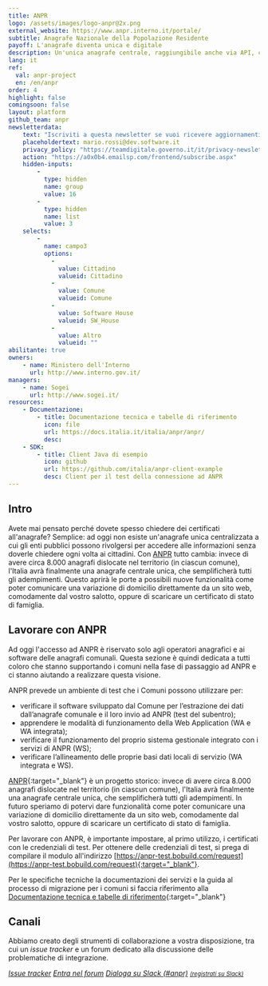 ```yaml
---
title: ANPR
logo: /assets/images/logo-anpr@2x.png
external_website: https://www.anpr.interno.it/portale/
subtitle: Anagrafe Nazionale della Popolazione Residente
payoff: L'anagrafe diventa unica e digitale
description: Un'unica anagrafe centrale, raggiungibile anche via API, che mantiene le informazioni aggiornate su residenza, stato di famiglia, e molto altro.
lang: it
ref:
  val: anpr-project
  en: /en/anpr
order: 4
highlight: false
comingsoon: false
layout: platform
github_team: anpr
newsletterdata:
    text: "Iscriviti a questa newsletter se vuoi ricevere aggiornamenti e novità su ANPR: comuni migrati, nuovo materiale, curiosità."
    placeholdertext: mario.rossi@dev.software.it
    privacy_policy: "https://teamdigitale.governo.it/it/privacy-newsletter-anpr.htm"
    action: "https://a0x0b4.emailsp.com/frontend/subscribe.aspx"
    hidden-inputs:
        -
          type: hidden
          name: group
          value: 16
        -
          type: hidden
          name: list
          value: 3
    selects:
        -
          name: campo3
          options:
            -
              value: Cittadino
              valueid: Cittadino
            -
              value: Comune
              valueid: Comune
            -
              value: Software House
              valueid: SW_House
            -
              value: Altro
              valueid: ""
abilitante: true
owners:
    - name: Ministero dell'Interno
      url: http://www.interno.gov.it/
managers:
    - name: Sogei
      url: http://www.sogei.it/
resources:
    - Documentazione:
        - title: Documentazione tecnica e tabelle di riferimento
          icon: file
          url: https://docs.italia.it/italia/anpr/anpr/
          desc:
    - SDK:
        - title: Client Java di esempio
          icon: github
          url: https://github.com/italia/anpr-client-example
          desc: Client per il test della connessione ad ANPR
---
```


## Intro

<!-- **Vuoi avere aggiornamenti su ANPR? Iscriviti alla [newsletter di ANPR](#newsletter).** -->

Avete mai pensato perché dovete spesso chiedere dei certificati all'anagrafe? Semplice: ad oggi non esiste un'anagrafe unica centralizzata a cui gli enti pubblici possono rivolgersi per accedere alle informazioni senza doverle chiedere ogni volta ai cittadini. Con [ANPR](https://anpr.interno.it/) tutto cambia: invece di avere circa 8.000 anagrafi dislocate nel territorio (in ciascun comune), l'Italia avrà finalmente una anagrafe centrale unica, che semplificherà tutti gli adempimenti.
Questo aprirà le porte a possibili nuove funzionalità come poter comunicare una variazione di domicilio direttamente da un sito web, comodamente dal vostro salotto, oppure di scaricare un certificato di stato di famiglia.


## Lavorare con ANPR

Ad oggi l'accesso ad ANPR è riservato solo agli operatori anagrafici e ai software delle anagrafi comunali. Questa sezione è quindi dedicata a tutti coloro che stanno supportando i comuni nella fase di passaggio ad ANPR e ci stanno aiutando a realizzare questa visione.

ANPR prevede un ambiente di test che i Comuni possono utilizzare per:

- verificare il software sviluppato dal Comune per l’estrazione dei dati dall’anagrafe comunale e il loro invio ad ANPR (test del subentro);
- apprendere le modalità di funzionamento della Web Application (WA e WA integrata);
- verificare il funzionamento del proprio sistema gestionale integrato con i servizi di ANPR (WS);
- verificare l’allineamento delle proprie basi dati locali di servizio (WA integrata e WS).

[ANPR](https://www.anpr.interno.it/portale/){:target="_blank"} è un progetto storico: invece di avere circa 8.000 anagrafi dislocate nel territorio (in ciascun comune), l'Italia avrà finalmente una anagrafe centrale unica, che semplificherà tutti gli adempimenti.
In futuro speriamo di potervi dare funzionalità come poter comunicare una variazione di domicilio direttamente da un sito web, comodamente dal vostro salotto, oppure di scaricare un certificato di stato di famiglia.

Per lavorare con ANPR, è importante impostare, al primo utilizzo, i certificati con le credenziali di test. Per ottenere delle credenziali di test, si prega di compilare il modulo all'indirizzo [https://anpr-test.bobuild.com/request](https://anpr-test.bobuild.com/request){:target="_blank"}.

Per le specifiche tecniche la documentazioni dei servizi e la guida al processo di migrazione per i comuni si faccia riferimento alla [Documentazione tecnica e tabelle di riferimento](https://docs.italia.it/italia/anpr/anpr/){:target="_blank"}

## Canali

Abbiamo creato degli strumenti di collaborazione a vostra disposizione, tra cui un *issue tracker* e un forum dedicato alla discussione delle problematiche di integrazione.

<a class="btn btn-primary" href="https://github.com/italia/anpr/issues" target="_blank"><i class="it-github" /> Issue tracker</a>
<a class="btn btn-primary" href="https://forum.italia.it/c/anpr" target="_blank"><i class="it-horn" /> Entra nel forum</a>
<a class="btn btn-primary" href="https://developersitalia.slack.com/archives/C7A8NS7RQ" target="_blank"><i class="it-comment" /> Dialoga su Slack (#anpr)</a> <a href="https://slack.developers.italia.it/" target="_blank"><small>(registrati su Slack)</small></a>
